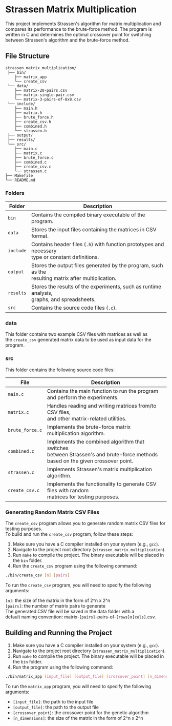 # Strassen Matrix Multiplication

This project implements Strassen's algorithm for matrix multiplication and compares its performance to the brute-force method.
The program is written in C and determines the optimal crossover point for switching between Strassen's algorithm and the brute-force method.

## File Structure

```
strassen_matrix_multiplication/
 ├── bin/
    ├── matrix_app
    └── create_csv
 └── data/
    ├── matrix-20-pairs.csv
    ├── matrix-single-pair.csv
    └── matrix-3-pairs-of-8x8.csv
 └── include/
    ├── main.h
    ├── matrix.h
    ├── brute_force.h
    ├── create_csv.h
    ├── combined.h
    └── strassen.h
 ├── output/
 ├── results/
 └── src/
    ├── main.c
    ├── matrix.c
    ├── brute_force.c
    ├── combined.c
    ├── create_csv.c
    └── strassen.c
├── Makefile
└── README.md
```
### Folders

| Folder       | Description                                                            |
|--------------|------------------------------------------------------------------------|
| `bin`        | Contains the compiled binary executable of the program.                |
| `data`       | Stores the input files containing the matrices in CSV format.          |
| `include`    | Contains header files (`.h`) with function prototypes and necessary<br>type or constant definitions. |
| `output`     | Stores the output files generated by the program, such as the<br>resulting matrix after multiplication. |
| `results`    | Stores the results of the experiments, such as runtime analysis,<br>graphs, and spreadsheets. |
| `src`        | Contains the source code files (`.c`).                                  |

### data

This folder contains two example CSV files with matrices as well as<br>the `create_csv` generated matrix data to be used as input data for the program.

### src

This folder contains the following source code files:

| File          | Description                                                            |
|---------------|------------------------------------------------------------------------|
| `main.c`      | Contains the main function to run the program and perform the experiments. |
| `matrix.c`    | Handles reading and writing matrices from/to CSV files,<br>and other matrix-related utilities. |
| `brute_force.c` | Implements the brute-force matrix multiplication algorithm.        |
| `combined.c`  | Implements the combined algorithm that switches<br>between Strassen's and brute-force methods based on the given crossover point. |
| `strassen.c`  | Implements Strassen's matrix multiplication algorithm.                |
| `create_csv.c` | Implements the functionality to generate CSV files with random<br>matrices for testing purposes. |


### Generating Random Matrix CSV Files

The `create_csv` program allows you to generate random matrix CSV files for testing purposes.<br>To build and run the `create_csv` program, follow these steps:

1. Make sure you have a C compiler installed on your system (e.g., `gcc`).
2. Navigate to the project root directory (`strassen_matrix_multiplication`).
3. Run `make` to compile the project. The binary executable will be placed in the `bin` folder.
4. Run the `create_csv` program using the following command:

```bash
./bin/create_csv [n] [pairs]
```

To run the `create_csv` program, you will need to specify the following arguments:

`[n]`: the size of the matrix in the form of 2^n x 2^n<br>
`[pairs]`: the number of matrix pairs to generate<br>
The generated CSV file will be saved in the data folder with a<br>default naming convention: matrix-`[pairs]`-pairs-of-`[rows]`x`[cols]`.csv.

## Building and Running the Project

1. Make sure you have a C compiler installed on your system (e.g., `gcc`).
2. Navigate to the project root directory (`strassen_matrix_multiplication`).
3. Run `make` to compile the project. The binary executable will be placed in the `bin` folder.
4. Run the program using the following command:

```bash
./bin/matrix_app [input_file] [output_file] [crossover_point] [n_dimensions]
```

To run the `matrix_app` program, you will need to specify the following arguments:

- `[input_file]`: the path to the input file
- `[output_file]`: the path to the output file
- `[crossover_point]`: the crossover point for the genetic algorithm
- `[n_dimensions]`: the size of the matrix in the form of 2^n x 2^n

